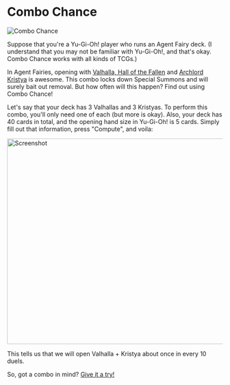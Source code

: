 # Combo Chance
![Combo Chance](https://raw.githubusercontent.com/sudiamanj/ComboChance/master/img/logo.png)

Suppose that you're a Yu-Gi-Oh! player who runs an Agent Fairy deck. (I understand that you may not be familiar with Yu-Gi-Oh!, and that's okay. Combo Chance works with all kinds of TCGs.)

In Agent Fairies, opening with [Valhalla, Hall of the Fallen](http://www.db.yugioh-card.com/yugiohdb/card_search.action?ope=2&cid=7573) and [Archlord Kristya](http://www.db.yugioh-card.com/yugiohdb/card_search.action?ope=2&cid=8283) is awesome. This combo locks down Special Summons and will surely bait out removal. But how often will this happen? Find out using Combo Chance!

Let's say that your deck has 3 Valhallas and 3 Kristyas. To perform this combo, you'll only need one of each (but more is okay). Also, your deck has 40 cards in total, and the opening hand size in Yu-Gi-Oh! is 5 cards. Simply fill out that information, press "Compute", and voila:

<img src="https://raw.githubusercontent.com/sudiamanj/combochance/master/img/screenshot.png" alt="Screenshot" width="800" height="480">

This tells us that we will open Valhalla + Kristya about once in every 10 duels.

So, got a combo in mind? [Give it a try!](https://sudicode.com/combochance)
